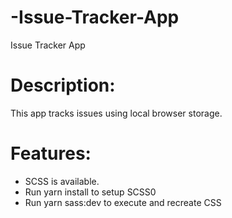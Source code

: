 # -Issue-Tracker-App
 Issue Tracker App

# Description:
This app tracks issues using local browser storage.

# Features:
* SCSS is available.
* Run yarn install to setup SCSS0
* Run yarn sass:dev to execute and recreate CSS
